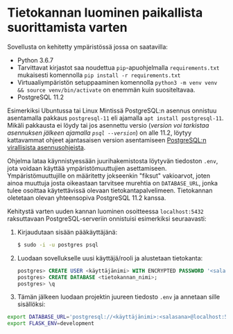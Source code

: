 # Tietokannan luominen paikallista suorittamista varten
Sovellusta on kehitetty ympäristössä jossa on saatavilla:
 - Python 3.6.7
  - Tarvittavat kirjastot saa noudettua `pip`-apuohjelmalla `requirements.txt` mukaisesti komennolla `pip install -r requirements.txt`
  - Virtuaaliympäristön setuppaaminen komennolla `python3 -m venv venv && source venv/bin/activate` on enemmän kuin suositeltavaa.
 - PostgreSQL 11.2

Esimerkiksi Ubuntussa tai Linux Mintissä PostgreSQL:n asennus onnistuu asentamalla pakkaus `postgresql-11` eli ajamalla `apt install postgresql-11`. Mikäli pakkausta ei löydy tai jos asennettu versio (*version voi tarkistaa asennuksen jälkeen ajamalla `psql --version`*) on alle 11.2, löytyy kattavammat ohjeet ajantasaisen version asentamiseen [PostgreSQL:n virallisista asennusohjeista](https://www.postgresql.org/download/linux/ubuntu/).

Ohjelma lataa käynnistyessään juurihakemistosta löytyvän tiedoston `.env`, jota voidaan käyttää ympäristömuuttujien asettamiseen. Ympäristömuuttujille on määritetty jokseenkin "fiksut" vakioarvot, joten ainoa muuttuja josta oikeastaan tarvitsee murehtia on `DATABASE_URL`, jonka tulee osoittaa käytettävissä olevaan tietokantapalvelimeen. Tietokannan oletetaan olevan yhteensopiva PostgreSQL 11.2 kanssa.

Kehitystä varten uuden kannan luominen osoitteessa `localhost:5432` raksuttavaan PostgreSQL-serveriin onnistuisi esimerkiksi seuraavasti:

 1. Kirjaudutaan sisään pääkäyttäjänä:
    ```sh
    $ sudo -i -u postgres psql
    ```
 2. Luodaan sovellukselle uusi käyttäjä/rooli ja alustetaan tietokanta:
    ```sql
    postgres> CREATE USER <käyttäjänimi> WITH ENCRYPTED PASSWORD '<salasana>';
    postgres> CREATE DATABASE <tietokannan_nimi>;
    postgres> \q
    ```
 3. Tämän jälkeen luodaan projektin juureen tiedosto `.env` ja annetaan sille sisällöksi: 
  ```sh
  export DATABASE_URL='postgresql://<käyttäjänimi>:<salasana>@localhost:5432/<tietokannan_nimi>'
  export FLASK_ENV=development
  ```
